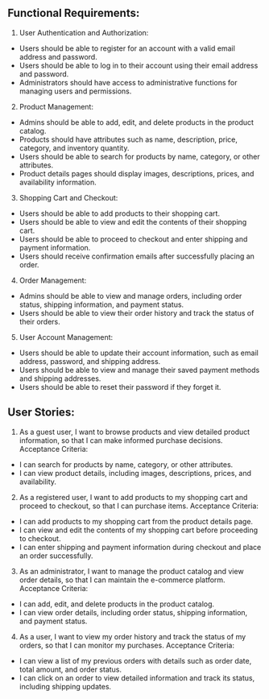 ## Functional Requirements:
1. User Authentication and Authorization:
- Users should be able to register for an account with a valid email address and password.
- Users should be able to log in to their account using their email address and password.
- Administrators should have access to administrative functions for managing users and permissions.

2. Product Management:
- Admins should be able to add, edit, and delete products in the product catalog.
- Products should have attributes such as name, description, price, category, and inventory quantity.
- Users should be able to search for products by name, category, or other attributes.
- Product details pages should display images, descriptions, prices, and availability information.

3. Shopping Cart and Checkout:
- Users should be able to add products to their shopping cart.
- Users should be able to view and edit the contents of their shopping cart.
- Users should be able to proceed to checkout and enter shipping and payment information.
- Users should receive confirmation emails after successfully placing an order.

4. Order Management:
- Admins should be able to view and manage orders, including order status, shipping information, and payment status.
- Users should be able to view their order history and track the status of their orders.

5. User Account Management:
- Users should be able to update their account information, such as email address, password, and shipping address.
- Users should be able to view and manage their saved payment methods and shipping addresses.
- Users should be able to reset their password if they forget it.

## User Stories:
1. As a guest user, I want to browse products and view detailed product information, so that I can make informed purchase decisions.
Acceptance Criteria:
- I can search for products by name, category, or other attributes.
- I can view product details, including images, descriptions, prices, and availability.

2. As a registered user, I want to add products to my shopping cart and proceed to checkout, so that I can purchase items.
Acceptance Criteria:
- I can add products to my shopping cart from the product details page.
- I can view and edit the contents of my shopping cart before proceeding to checkout.
- I can enter shipping and payment information during checkout and place an order successfully.

3. As an administrator, I want to manage the product catalog and view order details, so that I can maintain the e-commerce platform.
Acceptance Criteria:
- I can add, edit, and delete products in the product catalog.
- I can view order details, including order status, shipping information, and payment status.

4. As a user, I want to view my order history and track the status of my orders, so that I can monitor my purchases.
Acceptance Criteria:
- I can view a list of my previous orders with details such as order date, total amount, and order status.
- I can click on an order to view detailed information and track its status, including shipping updates.